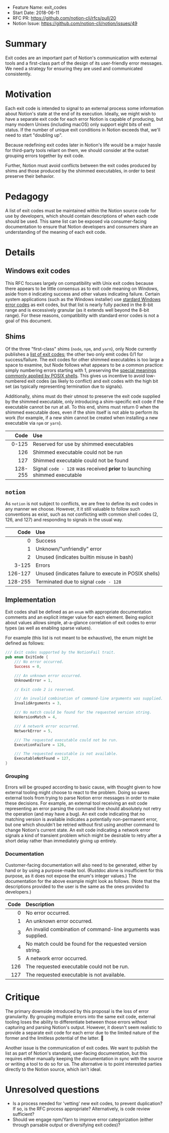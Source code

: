 - Feature Name: exit_codes
- Start Date: 2018-06-11
- RFC PR: https://github.com/notion-cli/rfcs/pull/20
- Notion Issue: https://github.com/notion-cli/notion/issues/49

# Summary
[summary]: #summary

Exit codes are an important part of Notion's communication with external tools and a first-class part of the design of its user-friendly error messages.  We need a strategy for ensuring they are used and communicated consistently.

# Motivation
[motivation]: #motivation

Each exit code is intended to signal to an external process some information about Notion's state at the end of its execution.  Ideally, we might wish to have a separate exit code for each error Notion is capable of producing, but many modern Unixes (including macOS) only support eight bits of exit status.  If the number of unique exit conditions in Notion exceeds that, we'll need to start "doubling up".

Because redefining exit codes later in Notion's life would be a major hassle for third-party tools reliant on them, we should consider at the outset grouping errors together by exit code.

Further, Notion must avoid conflicts between the exit codes produced by shims and those produced by the shimmed executables, in order to best preserve their behavior.

# Pedagogy
[pedagogy]: #pedagogy

A list of exit codes must be maintained within the Notion source code for use by developers, which should contain descriptions of when each code should be used.  This same list can be exposed via consumer-facing documentation to ensure that Notion developers and consumers share an understanding of the meaning of each exit code.

# Details
[details]: #details

## Windows exit codes

This RFC focuses largely on compatibility with Unix exit codes because there appears to be little consensus as to exit code meaning on Windows, aside from `0` indicating success and other values indicating failure.  Certain system applications (such as the Windows installer) use [stardard Windows error codes](https://docs.microsoft.com/en-us/windows/desktop/Debug/system-error-codes) as exit codes, but that list is nearly fully packed in the 8-bit range and is excessively granular (as it extends well beyond the 8-bit range).  For these reasons, compatibility with standard error codes is not a goal of this document.

## Shims

Of the three "first-class" shims (`node`, `npm`, and `yarn`), only Node currently publishes a [list of exit codes](https://nodejs.org/api/process.html#process_exit_codes); the other two only emit codes 0/1 for success/failure.  The exit codes for other shimmed executables is too large a space to examine, but Node follows what appears to be a common practice: simply numbering errors starting with 1, preserving the [special meanings commonly applied by POSIX shells](http://pubs.opengroup.org/onlinepubs/9699919799/utilities/V3_chap02.html#tag_18_08_02).  This gives us incentive to avoid low-numbered exit codes (as likely to conflict) and exit codes with the high bit set (as typically representing termination due to signals).

Additionally, shims must do their utmost to preserve the exit code supplied by the shimmed executable, only introducing a shim-specific exit code if the executable cannot be run at all.  To this end, shims must return 0 when the shimmed executable does, even if the shim itself is not able to perform its work (for example, if a new shim cannot be created when installing a new executable via `npm` or `yarn`).

|    Code | Use
| ------: | :--
|   0-125 | Reserved for use by shimmed executables
|     126 | Shimmed executable could not be run
|     127 | Shimmed executable could not be found
| 128-255 | Signal `code - 128` was received **prior** to launching shimmed executable

## `notion`

As `notion` is not subject to conflicts, we are free to define its exit codes in any manner we choose.  However, it it still valuable to follow such conventions as exist, such as not conflicting with common shell codes (2, 126, and 127) and responding to signals in the usual way.

|    Code | Use
| ------: | :--
|       0 | Success
|       1 | Unknown/"unfriendly" error
|       2 | Unused (indicates builtin misuse in bash)
|   3-125 | Errors
| 126-127 | Unused (indicates failure to execute in POSIX shells)
| 128-255 | Terminated due to signal `code - 128`

## Implementation

Exit codes shall be defined as an `enum` with appropriate documentation comments and an explicit integer value for each element.  Being explicit about values allows simple, at-a-glance correlation of exit codes to error types (as well as enabling sparse values).

For example (this list is not meant to be exhaustive), the enum might be defined as follows:

```rust
/// Exit codes supported by the NotionFail trait.
pub enum ExitCode {
    /// No error occurred.
    Success = 0,

    /// An unknown error occurred.
    UnknownError = 1,

    // Exit code 2 is reserved.

    /// An invalid combination of command-line arguments was supplied.
    InvalidArguments = 3,

    /// No match could be found for the requested version string.
    NoVersionMatch = 4,

    /// A network error occurred.
    NetworkError = 5,

    /// The requested executable could not be run.
    ExecutionFailure = 126,

    /// The requested executable is not available.
    ExecutableNotFound = 127,
}
```

### Grouping

Errors will be grouped according to basic cause, with thought given to how external tooling might choose to react to the problem.  Doing so saves external tools from trying to parse Notion error messages in order to make these decisions.  For example, an external tool receiving an exit code representing an error parsing the command line should absolutely not retry the operation (and may have a bug).  An exit code indicating that no matching version is available indicates a potentially non-permanent error, but one which shouldn't be retried without first using another command to change Notion's current state.  An exit code indicating a network error signals a kind of transient problem which might be desirable to retry after a short delay rather than immediately giving up entirely.

### Documentation

Customer-facing documentation will also need to be generated, either by hand or by using a purpose-made tool.  (Rustdoc alone is insufficient for this purpose, as it does not expose the enum's integer values.)  The documentation for the above example might look as follows.  (Note that the descriptions provided to the user is the same as the ones provided to developers.)

| Code | Description
| ---: | :--
|    0 | No error occurred.
|    1 | An unknown error occurred.
|    3 | An invalid combination of command-line arguments was supplied.
|    4 | No match could be found for the requested version string.
|    5 | A network error occurred.
|  126 | The requested executable could not be run.
|  127 | The requested executable is not available.

# Critique
[critique]: #critique

The primary downside introduced by this proposal is the loss of error granularity.  By grouping multiple errors into the same exit code, external tooling loses the ability to differentiate between those errors without capturing and parsing Notion's output.  However, it doesn't seem realistic to provide a separate exit code for each error due to the limited nature of the former and the limitless potential of the latter.  🙂

Another issue is the communication of exit codes.  We want to publish the list as part of Notion's standard, user-facing documentation, but this requires either manually keeping the documentation in sync with the source or writing a tool to do so for us.  The alternative is to point interested parties directly to the Notion source, which isn't ideal.

# Unresolved questions
[unresolved]: #unresolved-questions

- Is a process needed for 'vetting' new exit codes, to prevent duplication?  If so, is the RFC process appropriate?  Alternatively, is code review sufficient?
- Should we engage npm/Yarn to improve error categorization (either through parsable output or diversifying exit codes)?
